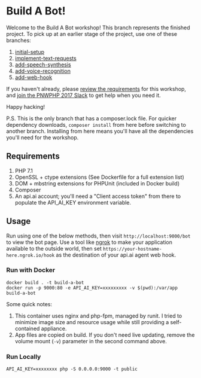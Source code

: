 Build A Bot!
============

Welcome to the Build A Bot workshop! This branch represents the finished project.
To pick up at an earlier stage of the project, use one of these branches:

1. [initial-setup](https://github.com/iansltx/build-a-bot/tree/initial-setup)
2. [implement-text-requests](https://github.com/iansltx/build-a-bot/tree/implement-text-requests)
3. [add-speech-synthesis](https://github.com/iansltx/build-a-bot/tree/add-speech-synthesis)
4. [add-voice-recognition](https://github.com/iansltx/build-a-bot/tree/add-voice-recognition)
5. [add-web-hook](https://github.com/iansltx/build-a-bot/tree/add-web-hook)

If you haven't already, please [review the requirements](https://gist.github.com/iansltx/a93354ba27d9066021c557e41e436b44)
for this workshop, and [join the PNWPHP 2017 Slack](https://join.slack.com/t/pnwphp2017/shared_invite/MjM0NTcxNDU5NTg3LTE1MDQyMDMxMzQtZTI0NGU5YTU3Ng)
to get help when you need it.

Happy hacking!

P.S. This is the only branch that has a composer.lock file. For quicker dependency downloads,
`composer install` from here before switching to another branch. Installing from here means
you'll have all the dependencies you'll need for the workshop.

Requirements
------------

1. PHP 7.1
2. OpenSSL + ctype extensions (See Dockerfile for a full extension list)
3. DOM + mbstring extensions for PHPUnit (included in Docker build)
4. Composer
5. An api.ai account; you'll need a "Client access token" from there to populate
the API_AI_KEY environment variable.

Usage
-----

Run using one of the below methods, then visit `http://localhost:9000/bot` to view
the bot page. Use a tool like [ngrok](https://ngrok.com) to make your application
available to the outside world, then set `https://your-hostname-here.ngrok.io/hook`
as the destination of your api.ai agent web hook.

### Run with Docker

```
docker build . -t build-a-bot
docker run -p 9000:80 -e API_AI_KEY=xxxxxxxxx -v $(pwd):/var/app build-a-bot
```

Some quick notes:

1. This container uses nginx and php-fpm, managed by runit. I tried to minimize
image size and resource usage while still providing a self-contained appliance.
2. App files are copied on build. If you don't need live updating, remove the
volume mount (`-v`) parameter in the second command above.

### Run Locally

```
API_AI_KEY=xxxxxxxx php -S 0.0.0.0:9000 -t public
```
